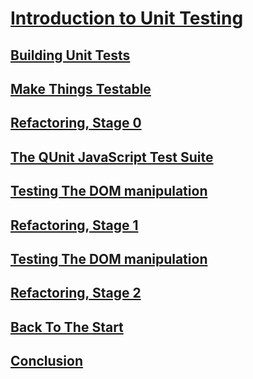 # [Introduction to Unit Testing](http://qunitjs.com/intro/)

## [Building Unit Tests](http://qunitjs.com/intro/#building-unit-tests)

## [Make Things Testable](http://qunitjs.com/intro/#make-things-testable)

## [Refactoring, Stage 0](http://qunitjs.com/intro/#refactoring-stage-0)

## [The QUnit JavaScript Test Suite](http://qunitjs.com/intro/#the-qunit-javascript-test-suite)

## [Testing The DOM manipulation](http://qunitjs.com/intro/#testing-the-dom-manipulation)

## [Refactoring, Stage 1](http://qunitjs.com/intro/#refactoring-stage-1)

## [Testing The DOM manipulation](http://qunitjs.com/intro/#testing-the-dom-manipulation)

## [Refactoring, Stage 2](http://qunitjs.com/intro/#refactoring-stage-2)

## [Back To The Start](http://qunitjs.com/intro/#back-to-the-start)

## [Conclusion](http://qunitjs.com/intro/#conclusion)